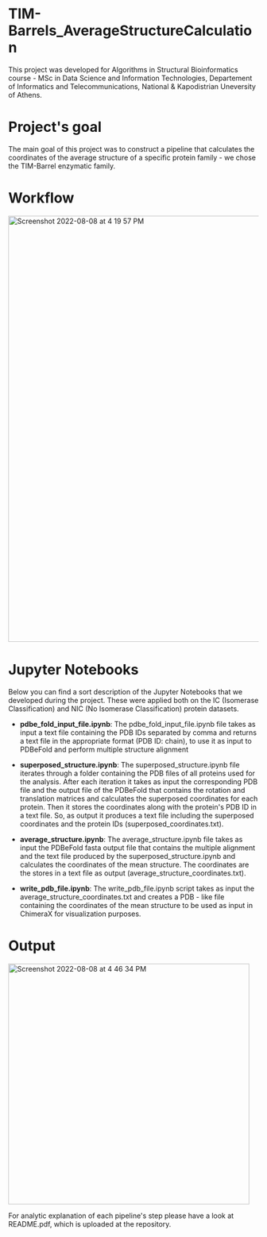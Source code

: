 # TIM-Barrels_AverageStructureCalculation

This project was developed for Algorithms in Structural Bioinformatics course - MSc in Data Science and Information Technologies, Departement of Informatics and Telecommunications, National & Kapodistrian Uneversity of Athens.

# Project's goal

The main goal of this project was to construct a pipeline that calculates the coordinates of the average structure of a specific protein family - we chose the TIM-Barrel enzymatic family.

# Workflow

<img width="858" alt="Screenshot 2022-08-08 at 4 19 57 PM" src="https://user-images.githubusercontent.com/110672874/183428090-b212eb48-f9f0-43e9-85a1-f860e868fd11.png">

# Jupyter Notebooks

Below you can find a sort description of the Jupyter Notebooks that we developed during the project.
These were applied both on the IC (Isomerase Classification) and NIC (No Isomerase Classification) protein datasets.

- **pdbe_fold_input_file.ipynb**:
The pdbe_fold_input_file.ipynb file takes as input a text file containing the PDB IDs separated by comma and returns a text file
in the appropriate format (PDB ID: chain), to use it as input to PDBeFold and perform multiple structure alignment

- **superposed_structure.ipynb**:
The superposed_structure.ipynb file iterates through a folder containing the PDB files of all proteins used for the analysis.
After each iteration it takes as input the corresponding PDB file and the output file of the PDBeFold that contains the rotation
and translation matrices and calculates the superposed coordinates for each protein. Then it stores the coordinates along with the
protein's PDB ID in a text file. So, as output it produces a text file including the superposed coordinates and the protein IDs 
(superposed_coordinates.txt).

- **average_structure.ipynb**:
The average_structure.ipynb file takes as input the PDBeFold fasta output file that contains the multiple alignment and the text
file produced by the superposed_structure.ipynb and calculates the coordinates of the mean structure. The coordinates are the stores
in a text file as output (average_structure_coordinates.txt).

- **write_pdb_file.ipynb**:
The write_pdb_file.ipynb script takes as input the average_structure_coordinates.txt and creates a PDB - like file containing the 
coordinates of the mean structure to be used as input in ChimeraX for visualization purposes. 

# Output

<img width="485" alt="Screenshot 2022-08-08 at 4 46 34 PM" src="https://user-images.githubusercontent.com/110672874/183433095-c4ac7772-f875-43a7-83cb-ce38ab7b8776.png">

For analytic explanation of each pipeline's step please have a look at README.pdf, which is uploaded at the repository. 
